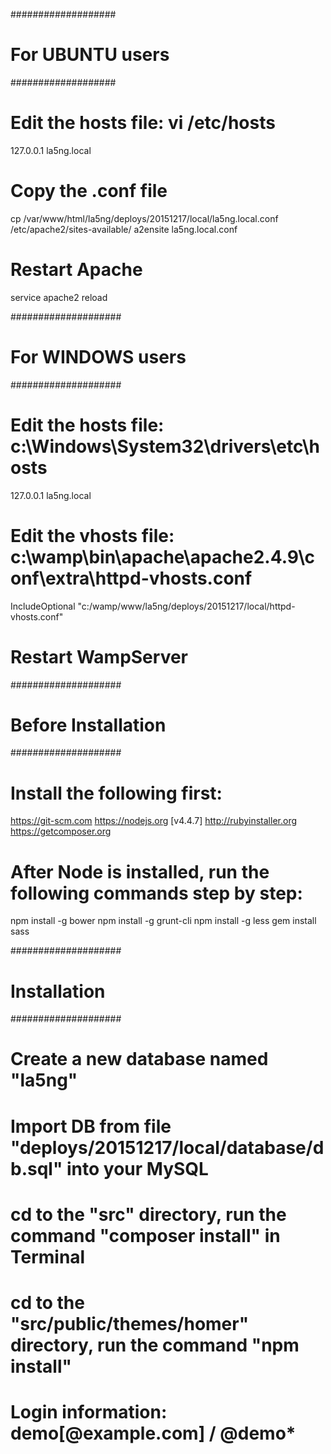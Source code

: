 ###################
# For UBUNTU users
###################

# Edit the hosts file: vi /etc/hosts
127.0.0.1   la5ng.local

# Copy the .conf file
cp /var/www/html/la5ng/deploys/20151217/local/la5ng.local.conf /etc/apache2/sites-available/
a2ensite la5ng.local.conf

# Restart Apache
service apache2 reload

####################
# For WINDOWS users
####################

# Edit the hosts file: c:\Windows\System32\drivers\etc\hosts
127.0.0.1   la5ng.local

# Edit the vhosts file: c:\wamp\bin\apache\apache2.4.9\conf\extra\httpd-vhosts.conf
IncludeOptional "c:/wamp/www/la5ng/deploys/20151217/local/httpd-vhosts.conf"

# Restart WampServer

####################
# Before Installation
####################

# Install the following first:
https://git-scm.com
https://nodejs.org [v4.4.7]
http://rubyinstaller.org
https://getcomposer.org

# After Node is installed, run the following commands step by step:
npm install -g bower
npm install -g grunt-cli
npm install -g less
gem install sass

####################
# Installation
####################

# Create a new database named "la5ng"
# Import DB from file "deploys/20151217/local/database/db.sql" into your MySQL
# cd to the "src" directory, run the command "composer install" in Terminal
# cd to the "src/public/themes/homer" directory, run the command "npm install"
# Login information: demo[@example.com] / @demo*